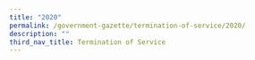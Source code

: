 ```yaml
---
title: "2020"
permalink: /government-gazette/termination-of-service/2020/
description: ""
third_nav_title: Termination of Service
---
```

